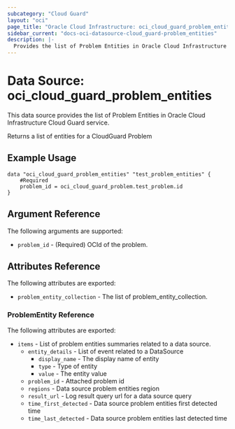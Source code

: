 ```yaml
---
subcategory: "Cloud Guard"
layout: "oci"
page_title: "Oracle Cloud Infrastructure: oci_cloud_guard_problem_entities"
sidebar_current: "docs-oci-datasource-cloud_guard-problem_entities"
description: |-
  Provides the list of Problem Entities in Oracle Cloud Infrastructure Cloud Guard service
---
```


# Data Source: oci_cloud_guard_problem_entities
This data source provides the list of Problem Entities in Oracle Cloud Infrastructure Cloud Guard service.

Returns a list of entities for a CloudGuard Problem


## Example Usage

```hcl
data "oci_cloud_guard_problem_entities" "test_problem_entities" {
	#Required
	problem_id = oci_cloud_guard_problem.test_problem.id
}
```

## Argument Reference

The following arguments are supported:

* `problem_id` - (Required) OCId of the problem.


## Attributes Reference

The following attributes are exported:

* `problem_entity_collection` - The list of problem_entity_collection.

### ProblemEntity Reference

The following attributes are exported:

* `items` - List of problem entities summaries related to a data source.
	* `entity_details` - List of event related to a DataSource
		* `display_name` - The display name of entity
		* `type` - Type of entity
		* `value` - The entity value
	* `problem_id` - Attached problem id
	* `regions` - Data source problem entities region
	* `result_url` - Log result query url for a data source query
	* `time_first_detected` - Data source problem entities first detected time
	* `time_last_detected` - Data source problem entities last detected time

